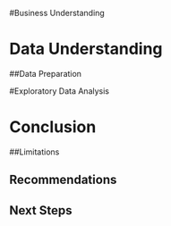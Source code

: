 #Business Understanding

# Data Understanding

##Data Preparation  

#Exploratory Data Analysis

# Conclusion

##Limitations

## Recommendations

## Next Steps
